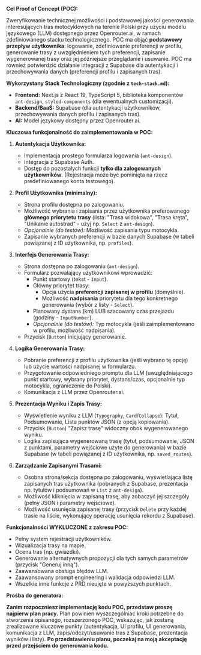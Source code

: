 **Cel Proof of Concept (POC):**

Zweryfikowanie technicznej możliwości i podstawowej jakości generowania interesujących tras motocyklowych na terenie Polski przy użyciu modelu językowego (LLM) dostępnego przez Openrouter.ai, w ramach zdefiniowanego stacku technologicznego. POC ma objąć **podstawowy przepływ użytkownika**: logowanie, zdefiniowanie preferencji w profilu, generowanie trasy z uwzględnieniem tych preferencji, zapisanie wygenerowanej trasy oraz jej późniejsze przeglądanie i usuwanie. POC ma również potwierdzić działanie integracji z Supabase dla autentykacji i przechowywania danych (preferencji profilu i zapisanych tras).

**Wykorzystany Stack Technologiczny (zgodnie z `tech-stack.md`):**

*   **Frontend:** Next.js z React 19, TypeScript 5, biblioteka komponentów `ant-design`, `styled-components` (dla ewentualnych customizacji).
*   **Backend/BaaS:** Supabase (dla autentykacji użytkowników, przechowywania danych profilu i zapisanych tras).
*   **AI:** Model językowy dostępny przez Openrouter.ai.

**Kluczowa funkcjonalność do zaimplementowania w POC:**

1.  **Autentykacja Użytkownika:**
    *   Implementacja prostego formularza logowania (`ant-design`).
    *   Integracja z Supabase Auth.
    *   Dostęp do pozostałych funkcji **tylko dla zalogowanych użytkowników**. (Rejestracja może być pominięta na rzecz predefiniowanego konta testowego).

2.  **Profil Użytkownika (minimalny):**
    *   Strona profilu dostępna po zalogowaniu.
    *   Możliwość wybrania i zapisania przez użytkownika preferowanego **głównego priorytetu trasy** (lista: "Trasa widokowa", "Trasa kręta", "Unikanie autostrad" - użyj np. `Select` z `ant-design`).
    *   *Opcjonalnie (do testów):* Możliwość zapisania typu motocykla.
    *   Zapisanie wybranych preferencji w bazie danych Supabase (w tabeli powiązanej z ID użytkownika, np. `profiles`).

3.  **Interfejs Generowania Trasy:**
    *   Strona dostępna po zalogowaniu (`ant-design`).
    *   Formularz pozwalający użytkownikowi wprowadzić:
        *   Punkt startowy (tekst - `Input`).
        *   Główny priorytet trasy:
            *   Opcja użycia **preferencji zapisanej w profilu** (domyślnie).
            *   Możliwość **nadpisania** priorytetu dla tego konkretnego generowania (wybór z listy - `Select`).
        *   Planowany dystans (km) LUB szacowany czas przejazdu (godziny - `InputNumber`).
        *   *Opcjonalnie (do testów):* Typ motocykla (jeśli zaimplementowano w profilu, możliwość nadpisania).
    *   Przycisk (`Button`) inicjujący generowanie.

4.  **Logika Generowania Trasy:**
    *   Pobranie preferencji z profilu użytkownika (jeśli wybrano tę opcję) lub użycie wartości nadpisanej w formularzu.
    *   Przygotowanie odpowiedniego promptu dla LLM (uwzględniającego punkt startowy, wybrany priorytet, dystans/czas, opcjonalnie typ motocykla, ograniczenie do Polski).
    *   Komunikacja z LLM przez Openrouter.ai.

5.  **Prezentacja Wyniku i Zapis Trasy:**
    *   Wyświetlenie wyniku z LLM (`Typography`, `Card`/`Collapse`): Tytuł, Podsumowanie, Lista punktów JSON (z opcją kopiowania).
    *   Przycisk (`Button`) "Zapisz trasę" widoczny obok wygenerowanego wyniku.
    *   Logika zapisująca wygenerowaną trasę (tytuł, podsumowanie, JSON z punktami, parametry wejściowe użyte do generowania) w bazie Supabase (w tabeli powiązanej z ID użytkownika, np. `saved_routes`).

6.  **Zarządzanie Zapisanymi Trasami:**
    *   Osobna strona/sekcja dostępna po zalogowaniu, wyświetlająca listę zapisanych tras użytkownika (pobranych z Supabase, prezentacja np. tytułów i podsumowań w `List` z `ant-design`).
    *   Możliwość kliknięcia w zapisaną trasę, aby zobaczyć jej szczegóły (pełny JSON i parametry wejściowe).
    *   Możliwość usunięcia zapisanej trasy (przycisk `Delete` przy każdej trasie na liście, wykonujący operację usunięcia rekordu z Supabase).

**Funkcjonalności WYKLUCZONE z zakresu POC:**

*   Pełny system rejestracji użytkowników.
*   Wizualizacja trasy na mapie.
*   Ocena tras (np. gwiazdki).
*   Generowanie alternatywnych propozycji dla tych samych parametrów (przycisk "Generuj inną").
*   Zaawansowana obsługa błędów LLM.
*   Zaawansowany prompt engineering i walidacja odpowiedzi LLM.
*   Wszelkie inne funkcje z PRD nieujęte w powyższych punktach.

**Prośba do generatora:**

**Zanim rozpoczniesz implementację kodu POC, przedstaw proszę najpierw plan pracy.** Plan powinien wyszczególniać kroki potrzebne do stworzenia opisanego, rozszerzonego POC, wskazując, jak zostaną zrealizowane kluczowe punkty (autentykacja, UI profilu, UI generowania, komunikacja z LLM, zapis/odczyt/usuwanie tras z Supabase, prezentacja wyników i listy). **Po przedstawieniu planu, poczekaj na moją akceptację przed przejściem do generowania kodu.**